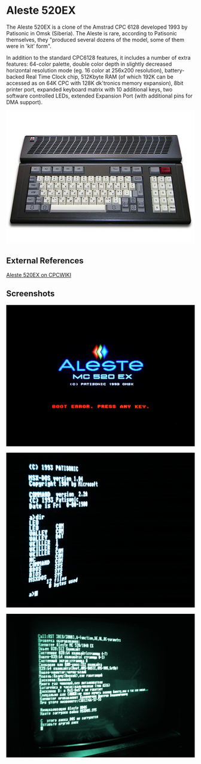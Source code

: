 # Aleste 520EX

The Aleste 520EX is a clone of the Amstrad CPC 6128 developed 1993 by Patisonic in Omsk (Siberia). The Aleste is rare, according to Patisonic themselves, they "produced several dozens of the model, some of them were in 'kit' form".

In addition to the standard CPC6128 features, it includes a number of extra features: 64-color palette, double color depth in slightly decreased horizontal resolution mode (eg. 16 color at 256x200 resolution), battery-backed Real Time Clock chip, 512Kbyte RAM (of which 192K can be accessed as on 64K CPC with 128K dk'tronics memory expansion), 8bit printer port, expanded keyboard matrix with 10 additional keys, two software controlled LEDs, extended Expansion Port (with additional pins for DMA support).

![Aleste 520EX](/projects/aleste/images/aleste_520ex_512px.jpg)

## External References

[Aleste 520EX on CPCWIKI](http://www.cpcwiki.eu/index.php/Aleste_520EX)

## Screenshots

![Aleste 520EX Boot Screen](/projects/aleste/aleste_boot_screen.png)

![MSX DOS Screenshot](/projects/aleste/msx_dos_screenshot.png)

![Aleste 520EX Test Screen](/projects/aleste/test_screenshot.png)

